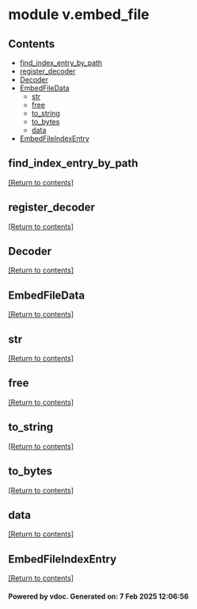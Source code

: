 # module v.embed_file


## Contents
- [find_index_entry_by_path](#find_index_entry_by_path)
- [register_decoder](#register_decoder)
- [Decoder](#Decoder)
- [EmbedFileData](#EmbedFileData)
  - [str](#str)
  - [free](#free)
  - [to_string](#to_string)
  - [to_bytes](#to_bytes)
  - [data](#data)
- [EmbedFileIndexEntry](#EmbedFileIndexEntry)

## find_index_entry_by_path
[[Return to contents]](#Contents)

## register_decoder
[[Return to contents]](#Contents)

## Decoder
[[Return to contents]](#Contents)

## EmbedFileData
[[Return to contents]](#Contents)

## str
[[Return to contents]](#Contents)

## free
[[Return to contents]](#Contents)

## to_string
[[Return to contents]](#Contents)

## to_bytes
[[Return to contents]](#Contents)

## data
[[Return to contents]](#Contents)

## EmbedFileIndexEntry
[[Return to contents]](#Contents)

#### Powered by vdoc. Generated on: 7 Feb 2025 12:06:56
